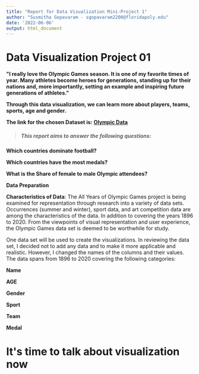 ```yaml
---
title: "Report for Data Visualization Mini-Project 1"
author: "Susmitha Gopavaram - sgopavaram2200@floridapoly.edu"
date: '2022-06-06'
output: html_document
---
```


# Data Visualization Project 01

**"I really love the Olympic Games season. It is one of my favorite times of year. Many athletes become heroes for generations, standing up for their nations and, more importantly, setting an example and inspiring future generations of athletes."**

**Through this data visualization, we can learn more about players, teams, sports, age and gender.**

**The link for the chosen Dataset is:
[Olympic Data ](https://github.com/susmithareddy-1996/dataviz_final_project/blob/main/data/Olympic%20Dataset.csv)**

> ##### **This report aims to answer the following questions**:

**Which countries dominate football?**

**Which countries have the most medals?** 

**What is the Share of female to male Olympic attendees?**

**Data Preparation**

**Characteristics of Data**: The All Years of Olympic Games project is being examined for representation through research into a variety of data sets. Occurrences (summer and winter), sport data, and art competition data are among the characteristics of the data. In addition to covering the years 1896 to 2020. From the viewpoints of visual representation and user experience, the Olympic Games data set is deemed to be worthwhile for study.

One data set will be used to create the visualizations. In reviewing the data set, I decided not to add any data and to make it more applicable and realistic. However, I changed the names of the columns and their values. The data spans from 1896 to 2020 covering the following categories:

**Name**

**AGE**

**Gender**

**Sport**

**Team**

**Medal**

# It's time to talk about visualization now
